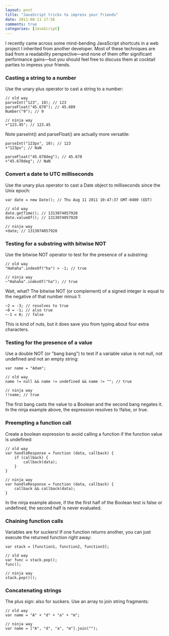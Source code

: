 ```yaml
---
layout: post
title: "JavaScript tricks to impress your friends"
date: 2011-08-11 17:56
comments: true
categories: [JavaScript]
---
```


I recently came across some mind-bending JavaScript shortcuts in a web project
I inherited from another developer. Most of these techniques are bad from a
readability perspective—and none of them offer significant performance
gains—but you should feel free to discuss them at cocktail parties to impress
your friends.

### Casting a string to a number

Use the unary plus operator to cast a string to a number:

    // old way
    parseInt("123", 10); // 123
    parseFloat("45.678"); // 45.689
    Number("9"); // 9

    // ninja way
    +"123.45"; // 123.45

Note parseInt() and parseFloat() are actually more versatile:

    parseInt("123px", 10); // 123
    +"123px"; // NaN

    parseFloat("45.678deg"); // 45.678
    +"45.678deg"; // NaN

### Convert a date to UTC milliseconds

Use the unary plus operator to cast a Date object to milliseconds since the Unix epoch:

    var date = new Date(); // Thu Aug 11 2011 10:47:37 GMT-0400 (EDT)

    // old way
    date.getTime(); // 1313074057920
    date.valueOf(); // 1313074057920

    // ninja way
    +date; // 1313074057920

### Testing for a substring with bitwise NOT

Use the bitwise NOT operator to test for the presence of a substring:

    // old way
    "Hahaha".indexOf("ha") > -1; // true

    // ninja way
    ~"Hahaha".indexOf("ha"); // true

Wait, what? The bitwise NOT (or complement) of a signed integer is equal to
the negative of that number minus 1:

    ~2 = -3; // resolves to true
    ~0 = -1; // also true
    ~-1 = 0; // false

This is kind of nuts, but it does save you from typing about four extra
characters.

### Testing for the presence of a value

Use a double NOT (or "bang bang") to test if a variable value is not null, not
undefined and not an empty string:

    var name = "Adam";

    // old way
    name != null && name != undefined && name != ""; // true

    // ninja way
    !!name; // true

The first bang casts the value to a Boolean and the second bang negates it. In
the ninja example above, the expression resolves to !false, or true.

### Preempting a function call

Create a boolean expression to avoid calling a function if the function value
is undefined:

    // old way
    var handleResponse = function (data, callback) {
        if (callback) {
            callback(data);
        }
    }

    // ninja way
    var handleResponse = function (data, callback) {
        callback && callback(data);
    }

In the ninja example above, if the the first half of the Boolean test is false or undefined, the second half is never evaluated.

### Chaining function calls

Variables are for suckers! If one function returns another, you can just
execute the returned function right away:

    var stack = [function1, function2, function3];

    // old way
    var func = stack.pop();
    func();

    // ninja way
    stack.pop()();

### Concatenating strings

The plus sign: also for suckers. Use an array to join string fragments:

    // old way
    var name = "A" + "d" + "a" + "m";

    // ninja way
    var name = ["A", "d", "a", "m"].join("");
